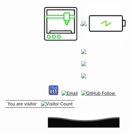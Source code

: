 <p align="center">
  <a href="https://github.com/euangoodbrand/euangoodbrand">
    <img src="Assets/3D-printing-green.svg" height="125" alt="3D Printing" style="vertical-align: middle;">
    <img src="https://readme-typing-svg.demolab.com/?lines=Hi%2C%20I%27m%20Euan%20Goodbrand;ML%20Engineer%20and%20Software%20Developer;Background%20in%20Architecture%20and%20VFX&font=Fira%20Code&center=true&width=550&height=60&color=20C20E&vCenter=true&pause=1000&size=22" style="vertical-align: middle;" />
    <img src="Assets/battery.svg" height="125" alt="Battery" style="vertical-align: middle;">
  </a>
</p>

<div align="center" style="margin: 20px 0;">
  <a href="https://github.com/euangoodbrand/euangoodbrand">
    <!-- Updated Line Below -->
    <img src="https://readme-typing-svg.demolab.com/?lines=Graduated%20with%20MSc%20in%20AI%20and%20ML%20from%20ICL&font=Fira%20Code&center=true&width=650&height=60&color=20C20E&vCenter=true&pause=500&size=22" />
  </a>
</div>

<div align="center" style="margin: 20px 0;">
  <a href="https://github.com/euangoodbrand/euangoodbrand">
    <img src="https://readme-typing-svg.demolab.com/?lines=Currently%20researching%20DNNs%20for%20label%20and%20feature%20noise;Researching%20GNN%20applications%20for%20brain%20graph%20super%20resolution;ML%20%40%20scale%20for%20Hotel%20data%20across%20globe%20🌍&font=Fira%20Code&center=true&width=800&height=60&color=20C20E&vCenter=true&pause=500&size=22" />
  </a>
</div>

<!-- Existing Section for Current Position -->
<div align="center" style="margin: 20px 0;">
  <a href="https://github.com/euangoodbrand/euangoodbrand">
    <img src="https://readme-typing-svg.demolab.com/?lines=Currently%20a%20Machine%20Learning%20Engineer%20at%20Mercedes%20AMG%20Petronas%20Formula%20One%20Team;Specializing%20in%20Deep%20Graph-Based%20Learning%20and%20HPC&font=Fira%20Code&center=true&width=800&height=60&color=20C20E&vCenter=true&pause=500&size=22" />
  </a>
</div>
<!-- End of Existing Section -->

<div align='center'>
  <p align='center'>
    <a href="https://www.linkedin.com/in/euangoodbrand/"><img height="30" src="https://raw.githubusercontent.com/8bithemant/8bithemant/master/linkedin.png?raw=true" alt="LinkedIn"></a>&nbsp;&nbsp;
    <a href="mailto:euangoodbrand@gmail.com"><img height="30" src="https://th.bing.com/th/id/OIP.9sT4UWsRfFiy6vPydv3_-QHaHO?pid=ImgDet&rs=1" alt="Email"></a>&nbsp;&nbsp;
    <!-- <a href="https://github.com/euangoodbrand"><img height="30" src="https://github.githubassets.com/images/modules/logos_page/GitHub-Mark.png" alt="GitHub"></a>&nbsp;&nbsp; -->
    <a href="https://github.com/euangoodbrand?tab=followers">
      <img height="30" src="https://img.shields.io/github/followers/euangoodbrand?label=Follow%20Me&style=social" alt="GitHub Follow">
    </a>&nbsp;&nbsp;
    <!-- <a href="https://github.com/euangoodbrand/euangoodbrand/stargazers">
      <img height="30" src="https://img.shields.io/github/stars/euangoodbrand/euangoodbrand?style=social" alt="GitHub Stars">
    </a>&nbsp;&nbsp; -->
  </p>
</div>

<div align="center">
  <table>
    <tr>
      <td>You are visitor</td>
      <td><img src="https://profile-counter.glitch.me/euangoodbrand/count.svg" alt="Visitor Count" /></td>
    </tr>
  </table>
</div>

<p align="center">
  <img src="https://github.com/euangoodbrand/euangoodbrand/raw/main/Assets/page_bottom.svg" alt="Github Stats" />
</p>
